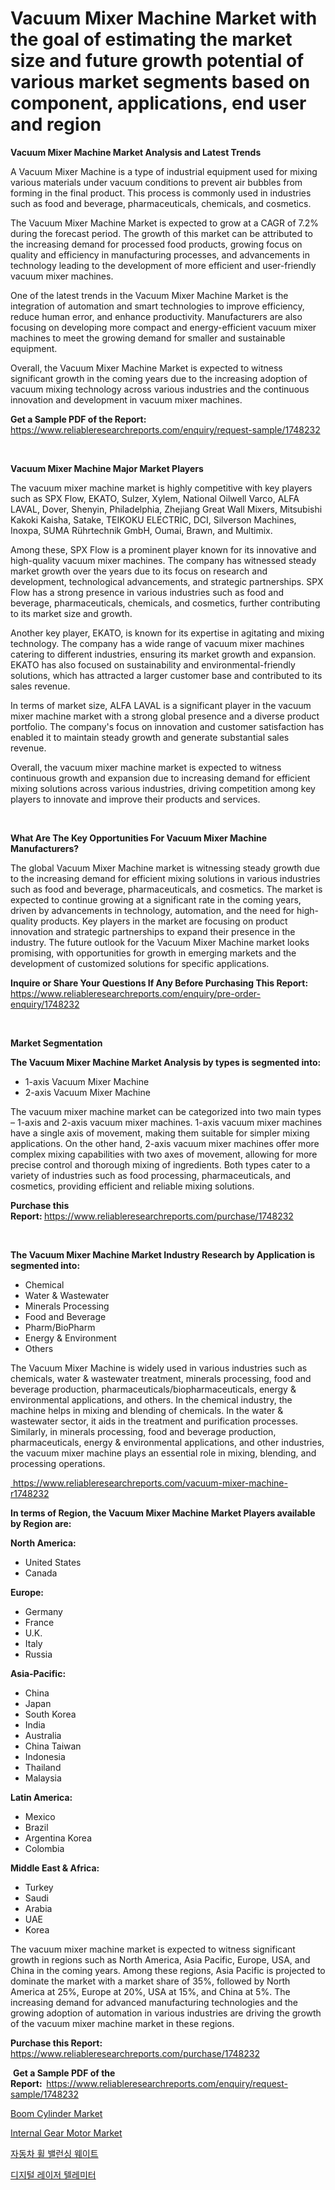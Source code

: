 <p><h1>Vacuum Mixer Machine Market with the goal of estimating the market size and future growth potential of various market segments based on component, applications, end user and region</h1></p><p><strong>Vacuum Mixer Machine Market Analysis and Latest Trends</strong></p>
<p><p>A Vacuum Mixer Machine is a type of industrial equipment used for mixing various materials under vacuum conditions to prevent air bubbles from forming in the final product. This process is commonly used in industries such as food and beverage, pharmaceuticals, chemicals, and cosmetics.</p><p>The Vacuum Mixer Machine Market is expected to grow at a CAGR of 7.2% during the forecast period. The growth of this market can be attributed to the increasing demand for processed food products, growing focus on quality and efficiency in manufacturing processes, and advancements in technology leading to the development of more efficient and user-friendly vacuum mixer machines.</p><p>One of the latest trends in the Vacuum Mixer Machine Market is the integration of automation and smart technologies to improve efficiency, reduce human error, and enhance productivity. Manufacturers are also focusing on developing more compact and energy-efficient vacuum mixer machines to meet the growing demand for smaller and sustainable equipment.</p><p>Overall, the Vacuum Mixer Machine Market is expected to witness significant growth in the coming years due to the increasing adoption of vacuum mixing technology across various industries and the continuous innovation and development in vacuum mixer machines.</p></p>
<p><strong>Get a Sample PDF of the Report:&nbsp;</strong> <a href="https://www.reliableresearchreports.com/enquiry/request-sample/1748232">https://www.reliableresearchreports.com/enquiry/request-sample/1748232</a></p>
<p>&nbsp;</p>
<p><strong>Vacuum Mixer Machine Major Market Players</strong></p>
<p><p>The vacuum mixer machine market is highly competitive with key players such as SPX Flow, EKATO, Sulzer, Xylem, National Oilwell Varco, ALFA LAVAL, Dover, Shenyin, Philadelphia, Zhejiang Great Wall Mixers, Mitsubishi Kakoki Kaisha, Satake, TEIKOKU ELECTRIC, DCI, Silverson Machines, Inoxpa, SUMA Rührtechnik GmbH, Oumai, Brawn, and Multimix.</p><p>Among these, SPX Flow is a prominent player known for its innovative and high-quality vacuum mixer machines. The company has witnessed steady market growth over the years due to its focus on research and development, technological advancements, and strategic partnerships. SPX Flow has a strong presence in various industries such as food and beverage, pharmaceuticals, chemicals, and cosmetics, further contributing to its market size and growth.</p><p>Another key player, EKATO, is known for its expertise in agitating and mixing technology. The company has a wide range of vacuum mixer machines catering to different industries, ensuring its market growth and expansion. EKATO has also focused on sustainability and environmental-friendly solutions, which has attracted a larger customer base and contributed to its sales revenue.</p><p>In terms of market size, ALFA LAVAL is a significant player in the vacuum mixer machine market with a strong global presence and a diverse product portfolio. The company's focus on innovation and customer satisfaction has enabled it to maintain steady growth and generate substantial sales revenue.</p><p>Overall, the vacuum mixer machine market is expected to witness continuous growth and expansion due to increasing demand for efficient mixing solutions across various industries, driving competition among key players to innovate and improve their products and services.</p></p>
<p>&nbsp;</p>
<p><strong>What Are The Key Opportunities For Vacuum Mixer Machine Manufacturers?</strong></p>
<p><p>The global Vacuum Mixer Machine market is witnessing steady growth due to the increasing demand for efficient mixing solutions in various industries such as food and beverage, pharmaceuticals, and cosmetics. The market is expected to continue growing at a significant rate in the coming years, driven by advancements in technology, automation, and the need for high-quality products. Key players in the market are focusing on product innovation and strategic partnerships to expand their presence in the industry. The future outlook for the Vacuum Mixer Machine market looks promising, with opportunities for growth in emerging markets and the development of customized solutions for specific applications.</p></p>
<p><strong>Inquire or Share Your Questions If Any Before Purchasing This Report:</strong> <a href="https://www.reliableresearchreports.com/enquiry/pre-order-enquiry/1748232">https://www.reliableresearchreports.com/enquiry/pre-order-enquiry/1748232</a></p>
<p>&nbsp;</p>
<p><strong>Market Segmentation</strong></p>
<p><strong>The Vacuum Mixer Machine Market Analysis by types is segmented into:</strong></p>
<p><ul><li>1-axis Vacuum Mixer Machine</li><li>2-axis Vacuum Mixer Machine</li></ul></p>
<p><p>The vacuum mixer machine market can be categorized into two main types – 1-axis and 2-axis vacuum mixer machines. 1-axis vacuum mixer machines have a single axis of movement, making them suitable for simpler mixing applications. On the other hand, 2-axis vacuum mixer machines offer more complex mixing capabilities with two axes of movement, allowing for more precise control and thorough mixing of ingredients. Both types cater to a variety of industries such as food processing, pharmaceuticals, and cosmetics, providing efficient and reliable mixing solutions.</p></p>
<p><strong>Purchase this Report:&nbsp;</strong><a href="https://www.reliableresearchreports.com/purchase/1748232">https://www.reliableresearchreports.com/purchase/1748232</a></p>
<p>&nbsp;</p>
<p><strong>The Vacuum Mixer Machine Market Industry Research by Application is segmented into:</strong></p>
<p><ul><li>Chemical</li><li>Water & Wastewater</li><li>Minerals Processing</li><li>Food and Beverage</li><li>Pharm/BioPharm</li><li>Energy & Environment</li><li>Others</li></ul></p>
<p><p>The Vacuum Mixer Machine is widely used in various industries such as chemicals, water & wastewater treatment, minerals processing, food and beverage production, pharmaceuticals/biopharmaceuticals, energy & environmental applications, and others. In the chemical industry, the machine helps in mixing and blending of chemicals. In the water & wastewater sector, it aids in the treatment and purification processes. Similarly, in minerals processing, food and beverage production, pharmaceuticals, energy & environmental applications, and other industries, the vacuum mixer machine plays an essential role in mixing, blending, and processing operations.</p></p>
<p><a href="https://www.reliableresearchreports.com/vacuum-mixer-machine-r1748232">&nbsp;https://www.reliableresearchreports.com/vacuum-mixer-machine-r1748232</a></p>
<p><strong>In terms of Region, the Vacuum Mixer Machine Market Players available by Region are:</strong></p>
<p>
    <p> <strong> North America: </strong>
        <ul>
            <li>United States</li>
            <li>Canada</li>
        </ul>
        </p> 
    <p> <strong> Europe: </strong>
        <ul>
            <li>Germany</li>
            <li>France</li>
            <li>U.K.</li>
            <li>Italy</li>
            <li>Russia</li>
        </ul>
        </p> 
    <p> <strong> Asia-Pacific: </strong>
        <ul>
            <li>China</li>
            <li>Japan</li>
            <li>South Korea</li>
            <li>India</li>
            <li>Australia</li>
            <li>China Taiwan</li>
            <li>Indonesia</li>
            <li>Thailand</li>
            <li>Malaysia</li>
        </ul>
        </p> 
    <p> <strong> Latin America: </strong>
        <ul>
            <li>Mexico</li>
            <li>Brazil</li>
            <li>Argentina Korea</li>
            <li>Colombia</li>
        </ul>
        </p> 
    <p> <strong> Middle East & Africa: </strong>
        <ul>
            <li>Turkey</li>
            <li>Saudi</li>
            <li>Arabia</li>
            <li>UAE</li>
            <li>Korea</li>
        </ul>
    </p>
    </p>
<p><p>The vacuum mixer machine market is expected to witness significant growth in regions such as North America, Asia Pacific, Europe, USA, and China in the coming years. Among these regions, Asia Pacific is projected to dominate the market with a market share of 35%, followed by North America at 25%, Europe at 20%, USA at 15%, and China at 5%. The increasing demand for advanced manufacturing technologies and the growing adoption of automation in various industries are driving the growth of the vacuum mixer machine market in these regions.</p></p>
<p><strong>Purchase this Report: </strong><a href="https://www.reliableresearchreports.com/purchase/1748232">https://www.reliableresearchreports.com/purchase/1748232</a></p>
<p>&nbsp;<strong>Get a Sample PDF of the Report:&nbsp;&nbsp;</strong><a href="https://www.reliableresearchreports.com/enquiry/request-sample/1748232">https://www.reliableresearchreports.com/enquiry/request-sample/1748232</a></p>
<p><strong></strong></p>
<p><p><a href="https://github.com/brendafegmorris532/Market-Research-Report-List-1/blob/main/boom-cylinder-market.md">Boom Cylinder Market</a></p><p><a href="https://github.com/zkngisync/Market-Research-Report-List-1/blob/main/internal-gear-motor-market.md">Internal Gear Motor Market</a></p><p><a href="https://github.com/garnett961902/Market-Research-Report-List-2/blob/main/9192494169116.md">자동차 휠 밸런싱 웨이트</a></p><p><a href="https://github.com/brainlyez1/Market-Research-Report-List-1/blob/main/7463413169117.md">디지털 레이저 텔레미터</a></p></p>